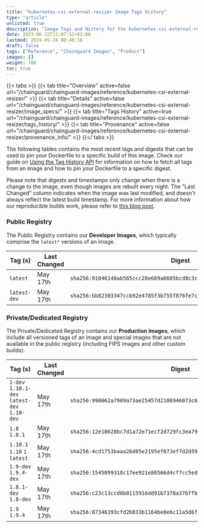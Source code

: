 ```yaml
---
title: "kubernetes-csi-external-resizer Image Tags History"
type: "article"
unlisted: true
description: "Image Tags and History for the kubernetes-csi-external-resizer Chainguard Image"
date: 2023-06-22T11:07:52+02:00
lastmod: 2024-05-20 00:48:18
draft: false
tags: ["Reference", "Chainguard Images", "Product"]
images: []
weight: 700
toc: true
---
```


{{< tabs >}}
{{< tab title="Overview" active=false url="/chainguard/chainguard-images/reference/kubernetes-csi-external-resizer/" >}}
{{< tab title="Details" active=false url="/chainguard/chainguard-images/reference/kubernetes-csi-external-resizer/image_specs/" >}}
{{< tab title="Tags History" active=true url="/chainguard/chainguard-images/reference/kubernetes-csi-external-resizer/tags_history/" >}}
{{< tab title="Provenance" active=false url="/chainguard/chainguard-images/reference/kubernetes-csi-external-resizer/provenance_info/" >}}
{{</ tabs >}}

The following tables contains the most recent tags and digests that can be used to pin your Dockerfile to a specific build of this image. Check our guide on [Using the Tag History API](/chainguard/chainguard-images/using-the-tag-history-api/) for information on how to fetch all tags from an image and how to pin your Dockerfile to a specific digest.

Please note that digests and timestamps only change when there is a change to the image, even though images are rebuilt every night. The "Last Changed" column indicates when the image was last modified, and doesn't always reflect the latest build timestamp. For more information about how our reproducible builds work, please refer to [this blog post](https://www.chainguard.dev/unchained/reproducing-chainguards-reproducible-image-builds).

### Public Registry
The Public Registry contains our **Developer Images**, which typically comprise the `latest*` versions of an image.

| Tag (s)       | Last Changed | Digest                                                                    |
|---------------|--------------|---------------------------------------------------------------------------|
|  `latest`     | May 17th     | `sha256:91046148ab565ccc28e669a6605bcd8c3cefe22da9f184e992111b283b92fbae` |
|  `latest-dev` | May 17th     | `sha256:bb82303347ccb92e4785f3b755f876fe7c3bd6eece1a641e186bf2dcef0e703a` |


### Private/Dedicated Registry
The Private/Dedicated Registry contains our **Production Images**, which include all versioned tags of an image and special images that are not available in the public registry (including FIPS images and other custom builds).

| Tag (s)                                       | Last Changed | Digest                                                                    |
|-----------------------------------------------|--------------|---------------------------------------------------------------------------|
|  `1-dev` `1.10.1-dev` `latest-dev` `1.10-dev` | May 17th     | `sha256:990062a7909a73ae25457d2106946073c6ab5ff62f1baeb8d659ab49ce646233` |
|  `1.8` `1.8.1`                                | May 17th     | `sha256:12e18628bc7d1a72e71ecf2d729fc3ea79493cfd938cbc740113efff29b59115` |
|  `1.10.1` `1.10` `1` `latest`                 | May 17th     | `sha256:4cd1753baaa26d05e2195ef073ef7d2d59dfd6f741bff6569dee568b8d58bbd6` |
|  `1.9-dev` `1.9.4-dev`                        | May 17th     | `sha256:1545099318c17ee921e86566d4cf7cc5ed5362dff88f538ce7bb85b8774bd9de` |
|  `1.8.1-dev` `1.8-dev`                        | May 17th     | `sha256:c23c13ccd0b0115916dd91b7378a37bffb33a5fe0e8badc3515fb4ba9e8cc1b0` |
|  `1.9` `1.9.4`                                | May 17th     | `sha256:87346393cfd2b833b1164be0e6c11a5d6f165a817850d80bb29a9a9d1473258d` |

